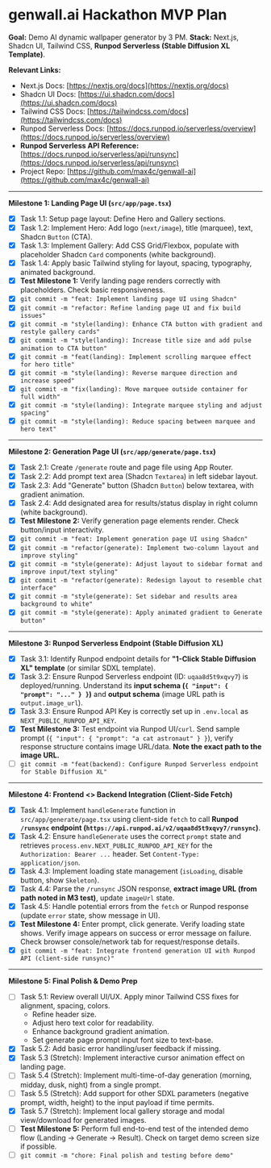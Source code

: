 # genwall.ai Hackathon MVP Plan

**Goal:** Demo AI dynamic wallpaper generator by 3 PM.
**Stack:** Next.js, Shadcn UI, Tailwind CSS, **Runpod Serverless (Stable Diffusion XL Template)**.

**Relevant Links:**
*   Next.js Docs: [https://nextjs.org/docs](https://nextjs.org/docs)
*   Shadcn UI Docs: [https://ui.shadcn.com/docs](https://ui.shadcn.com/docs)
*   Tailwind CSS Docs: [https://tailwindcss.com/docs](https://tailwindcss.com/docs)
*   Runpod Serverless Docs: [https://docs.runpod.io/serverless/overview](https://docs.runpod.io/serverless/overview)
*   **Runpod Serverless API Reference:** [https://docs.runpod.io/serverless/api/runsync](https://docs.runpod.io/serverless/api/runsync)
*   Project Repo: [https://github.com/max4c/genwall-ai](https://github.com/max4c/genwall-ai)

---

**Milestone 1: Landing Page UI (`src/app/page.tsx`)**

*   [x] Task 1.1: Setup page layout: Define Hero and Gallery sections.
*   [x] Task 1.2: Implement Hero: Add logo (`next/image`), title (marquee), text, Shadcn `Button` (CTA).
*   [x] Task 1.3: Implement Gallery: Add CSS Grid/Flexbox, populate with placeholder Shadcn `Card` components (white background).
*   [x] Task 1.4: Apply basic Tailwind styling for layout, spacing, typography, animated background.
*   [x] **Test Milestone 1:** Verify landing page renders correctly with placeholders. Check basic responsiveness.
*   [x] `git commit -m "feat: Implement landing page UI using Shadcn"`
*   [x] `git commit -m "refactor: Refine landing page UI and fix build issues"`
*   [x] `git commit -m "style(landing): Enhance CTA button with gradient and restyle gallery cards"`
*   [x] `git commit -m "style(landing): Increase title size and add pulse animation to CTA button"`
*   [x] `git commit -m "feat(landing): Implement scrolling marquee effect for hero title"`
*   [x] `git commit -m "style(landing): Reverse marquee direction and increase speed"`
*   [x] `git commit -m "fix(landing): Move marquee outside container for full width"`
*   [x] `git commit -m "style(landing): Integrate marquee styling and adjust spacing"`
*   [x] `git commit -m "style(landing): Reduce spacing between marquee and hero text"`

---

**Milestone 2: Generation Page UI (`src/app/generate/page.tsx`)**

*   [x] Task 2.1: Create `/generate` route and page file using App Router.
*   [x] Task 2.2: Add prompt text area (Shadcn `Textarea`) in left sidebar layout.
*   [x] Task 2.3: Add "Generate" button (Shadcn `Button`) below textarea, with gradient animation.
*   [x] Task 2.4: Add designated area for results/status display in right column (white background).
*   [x] **Test Milestone 2:** Verify generation page elements render. Check button/input interactivity.
*   [x] `git commit -m "feat: Implement generation page UI using Shadcn"`
*   [x] `git commit -m "refactor(generate): Implement two-column layout and improve styling"`
*   [x] `git commit -m "style(generate): Adjust layout to sidebar format and improve input/text styling"`
*   [x] `git commit -m "refactor(generate): Redesign layout to resemble chat interface"`
*   [x] `git commit -m "style(generate): Set sidebar and results area background to white"`
*   [x] `git commit -m "style(generate): Apply animated gradient to Generate button"`

---

**Milestone 3: Runpod Serverless Endpoint (Stable Diffusion XL)**

*   [x] Task 3.1: Identify Runpod endpoint details for **"1-Click Stable Diffusion XL" template** (or similar SDXL template).
*   [x] Task 3.2: Ensure Runpod Serverless endpoint (ID: `uqaa8d5t9xqvy7`) is deployed/running. Understand its **input schema (`{ "input": { "prompt": "..." } }`)** and **output schema** (image URL path is `output.image_url`).
*   [x] Task 3.3: Ensure Runpod API Key is correctly set up in `.env.local` as `NEXT_PUBLIC_RUNPOD_API_KEY`.
*   [x] **Test Milestone 3:** Test endpoint via Runpod UI/`curl`. Send sample prompt (`{ "input": { "prompt": "a cat astronaut" } }`), verify response structure contains image URL/data. **Note the exact path to the image URL.**
*   [ ] `git commit -m "feat(backend): Configure Runpod Serverless endpoint for Stable Diffusion XL"`

---

**Milestone 4: Frontend <> Backend Integration (Client-Side Fetch)**

*   [x] Task 4.1: Implement `handleGenerate` function in `src/app/generate/page.tsx` using client-side `fetch` to call **Runpod `/runsync` endpoint (`https://api.runpod.ai/v2/uqaa8d5t9xqvy7/runsync`)**.
*   [x] Task 4.2: Ensure `handleGenerate` uses the correct `prompt` state and retrieves `process.env.NEXT_PUBLIC_RUNPOD_API_KEY` for the `Authorization: Bearer ...` header. Set `Content-Type: application/json`.
*   [x] Task 4.3: Implement loading state management (`isLoading`, disable button, show `Skeleton`).
*   [x] Task 4.4: Parse the `/runsync` JSON response, **extract image URL (from path noted in M3 test)**, update `imageUrl` state.
*   [x] Task 4.5: Handle potential errors from the `fetch` or Runpod response (update `error` state, show message in UI).
*   [x] **Test Milestone 4:** Enter prompt, click generate. Verify loading state shows. Verify image appears on success or error message on failure. Check browser console/network tab for request/response details.
*   [x] `git commit -m "feat: Integrate frontend generation UI with Runpod API (client-side runsync)"`

---
**Milestone 5: Final Polish & Demo Prep**

*   [ ] Task 5.1: Review overall UI/UX. Apply minor Tailwind CSS fixes for alignment, spacing, colors.
    *   Refine header size.
    *   Adjust hero text color for readability.
    *   Enhance background gradient animation.
    *   Set generate page prompt input font size to text-base.
*   [x] Task 5.2: Add basic error handling/user feedback if missing.
*   [x] Task 5.3 (Stretch): Implement interactive cursor animation effect on landing page.
*   [ ] Task 5.4 (Stretch): Implement multi-time-of-day generation (morning, midday, dusk, night) from a single prompt.
*   [ ] Task 5.5 (Stretch): Add support for other SDXL parameters (negative prompt, width, height) to the input payload if time permits.
*   [x] Task 5.7 (Stretch): Implement local gallery storage and modal view/download for generated images.
*   [ ] **Test Milestone 5:** Perform full end-to-end test of the intended demo flow (Landing -> Generate -> Result). Check on target demo screen size if possible.
*   [ ] `git commit -m "chore: Final polish and testing before demo"`
